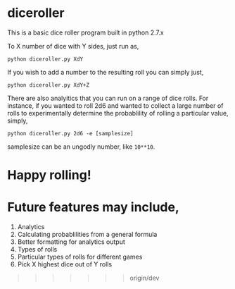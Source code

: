 # diceroller

This is a basic dice roller program built in python 2.7.x

To X number of dice with Y sides, just run as,
```
python diceroller.py XdY
```
If you wish to add a number to the resulting roll you can simply just,
```
python diceroller.py XdY+Z
```
There are also analyitics that you can run on a range of dice rolls.
For instance, if you wanted to roll 2d6 and wanted to collect a large number of rolls to experimentally determine the probablility of rolling a particular value, simply,
```
python diceroller.py 2d6 -e [samplesize]
```
samplesize can be an ungodly number, like `10**10`.

Happy rolling!
==========
# Future features may include,
1. Analytics
  1. Calculating probablilities from a general formula
  2. Better formatting for analytics output
2. Types of rolls
  1. Particular types of rolls for different games
  2. Pick X highest dice out of Y rolls
>>>>>>> origin/dev
